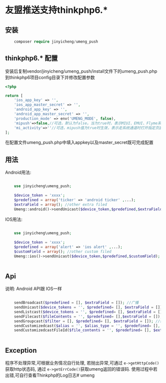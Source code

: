 # 友盟推送支持thinkphp6.*

## 安装
```php
    composer require jinyicheng/umeng_push   
```
  
## thinkphp6.* 配置
安装后复制vendor/jinyicheng/umeng_push/install文件下的umeng_push.php到thinkphp6项目config目录下并修改配置参数

```php
<?php

return [
    'ios_app_key' => '',
    'ios_app_master_secret' => '',
    'android_app_key' => '',
    'android_app_master_secret' => '',
    'production_mode' => env('UMENG_MODE', false),
    'mipush'=>false,//可选，默认为false。当为true时，表示MIUI、EMUI、Flyme系统设备离线转为系统下发
    'mi_activity'=>''//可选，mipush值为true时生效，表示走系统通道时打开指定页面acitivity的完整包路径。
];

```

在配置文件umeng_push.php中填入appkey以及master_secret既可完成配置

## 用法

Android用法:
```php

    use jinyicheng\umeng_push;
    
    $device_token = 'xxxx';
    $predefined = array('ticker' => 'android ticker' ,...);
    $extraField = array(); //other extra filed
    Umeng::android()->sendUnicast($device_token,$predefined,$extraField); //单播

```

IOS用法:

```php
    
    use jinyicheng\umeng_push;
    
    $device_token = 'xxxx';
    $predefined = array('alert' => 'ios alert' ,...);
    $customField = array(); //other custom filed
    Umeng::ios()->sendUnicast($device_token,$predefined,$customField); //单播
    
```

## Api

说明: Android API跟 IOS一样

```php
    
    sendBroadcast($predefined = [], $extraField = []); //广播
    sendUnicast($device_tokens = '', $predefined= [], $extraField = []); //单播
    sendListcast($device_tokens = '', $predefined= [], $extraField = []); //列播
    sendFilecast($fileContents = '', $predefined= [],$extraField = []); //文件播
    sendGroupcast($filter = [], $predefined= [], $extraField = []); //组播
    sendCustomizedcast($alias = '', $alias_type = '', $predefined= [], $extraField = []); //自定义播,通过alias
    sendCustomizedcastFileId($file_contents = '', $predefined= [], $extraField = []); //自定义播,通过file_id
    
```

## Exception

程序不处理异常,可根据业务情况自行处理, 若抛出异常,可通过 `e->getHttpCode()` 获取http状态码, 通过 `e->getErrCode()`获取umeng返回的错误码.
使用过程中若出错,可自行查看Thinkphp的Log日志# umeng


